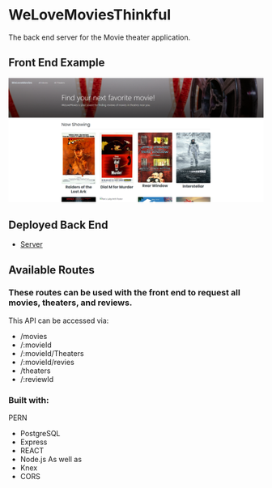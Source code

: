 # WeLoveMoviesThinkful
The back end server for the Movie theater application.

## Front End Example
![](./src/utils/FrontEnd.png)

## Deployed Back End
- [Server](https://joelrobinson-movieapp.onrender.com/movies)

## Available Routes
### These routes can be used with the front end to request all movies, theaters, and reviews.
This API can be accessed via:
- /movies
- /:movieId
- /:movieId/Theaters
- /:movieId/revies
- /theaters
- /:reviewId

 ### Built with:
 PERN
 - PostgreSQL
 - Express
 - REACT
 - Node.js
 As well as
 - Knex
 - CORS
